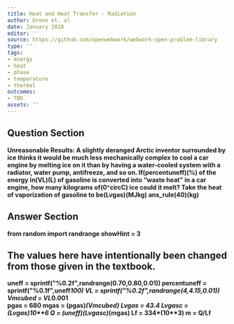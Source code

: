 ```yaml
---
title: Heat and Heat Transfer - Radiation
author: Urone et. al
date: January 2018
editor: ''
source: https://github.com/openwebwork/webwork-open-problem-library
type: ''
tags:
- energy
- heat
- phase
- temperature
- thermal
outcomes:
- TBD
assets: ''
---
```


## Question Section 

<b>
Unreasonable Results: A slightly deranged Arctic inventor surrounded by ice thinks it would be much less mechanically complex to cool a car engine by melting ice on it than by having a water-cooled system with a radiator, water pump, antifreeze, and so on. 
If(percentuneff)(%) of the energy in(VL)(L) of gasoline is converted into “waste heat” in a car engine, how many kilograms of(0^circC) ice could it melt? Take the heat of vaporization of gasoline to be(Lvgas)(MJkg)
ans_rule(40)(kg)


## Answer Section

from random import randrange
showHint = 3


## The values here have intentionally been changed from those given in the textbook.
uneff = sprintf("%0.2f",randrange(0.70,0.80,0.01))
percentuneff = sprintf("%0.1f",uneff*100)
VL = sprintf("%0.2f",randrange(4,4.15,0.01))
Vmcubed  = VL*0.001                 
pgas = 680
mgas = (pgas)*(Vmcubed)
Lvgas = 43.4
Lvgasc = (Lvgas)*10**6
Q = (uneff)*(Lvgasc)*(mgas)
Lf = 334*(10**3)
m = Q/Lf